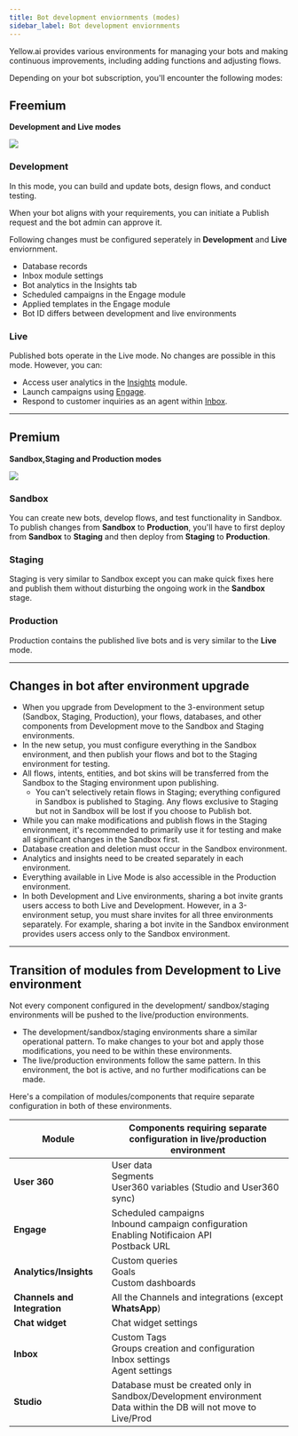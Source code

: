 ```yaml
---
title: Bot development enviornments (modes)
sidebar_label: Bot development enviornments 
---
```


Yellow.ai provides various environments for managing your bots and making continuous improvements, including adding functions and adjusting flows. 

Depending on your bot subscription, you'll encounter the following modes:

## Freemium 

**Development and Live modes**

![](https://hackmd.io/_uploads/BJM3vb023.png)

### Development

In this mode, you can build and update bots, design flows, and conduct testing. 

When your bot aligns with your requirements, you can initiate a Publish request and the bot admin can approve it. 

Following changes must be configured seperately in **Development** and **Live** enviornment. 

* Database records
* Inbox module settings
* Bot analytics in the Insights tab
* Scheduled campaigns in the Engage module
* Applied templates in the Engage module
* Bot ID differs between development and live environments


### Live

Published bots operate in the Live mode. No changes are possible in this mode. However, you can:
- Access user analytics in the [Insights](https://docs.yellow.ai/docs/platform_concepts/growth/introductiontoinsights) module.
- Launch campaigns using [Engage](https://docs.yellow.ai/docs/platform_concepts/engagement/engage).
- Respond to customer inquiries as an agent within [Inbox](https://docs.yellow.ai/docs/platform_concepts/inbox).


---

## Premium 

**Sandbox,Staging and Production modes**

![](https://i.imgur.com/WI0YLmE.png)

### Sandbox

You can create new bots, develop flows, and test functionality in Sandbox. 
To publish changes from **Sandbox** to **Production**, you'll have to first deploy from **Sandbox** to **Staging** and then deploy from **Staging** to **Production**.


### Staging

Staging is very similar to Sandbox except you can make quick fixes here and publish them without disturbing the ongoing work in the **Sandbox** stage.

### Production 

Production contains the published live bots and is very similar to the **Live** mode.


-----


## Changes in bot after environment upgrade

- When you upgrade from Development to the 3-environment setup (Sandbox, Staging, Production), your flows, databases, and other components from Development move to the Sandbox and Staging environments.
- In the new setup, you must configure everything in the Sandbox environment, and then publish your flows and bot to the Staging environment for testing.
- All flows, intents, entities, and bot skins will be transferred from the Sandbox to the Staging environment upon publishing. 
    - You can't selectively retain flows in Staging; everything configured in Sandbox is published to Staging. Any flows exclusive to Staging but not in Sandbox will be lost if you choose to Publish bot.
- While you can make modifications and publish flows in the Staging environment, it's recommended to primarily use it for testing and make all significant changes in the Sandbox first.
- Database creation and deletion must occur in the Sandbox environment.
- Analytics and insights need to be created separately in each environment.
- Everything available in Live Mode is also accessible in the Production environment.
- In both Development and Live environments, sharing a bot invite grants users access to both Live and Development. However, in a 3-environment setup, you must share invites for all three environments separately. For example, sharing a bot invite in the Sandbox environment provides users access only to the Sandbox environment.

----

## Transition of modules from Development to Live environment


Not every component configured in the development/ sandbox/staging environments will be pushed to the live/production environments.

- The development/sandbox/staging environments share a similar operational pattern. To make changes to your bot and apply those modifications, you need to be within these environments.
- The live/production environments follow the same pattern. In this environment, the bot is active, and no further modifications can be made. 


Here's a compilation of modules/components that require separate configuration in both of these environments.


| Module | Components requiring separate configuration in live/production environment|
| -------- | -------- |
| **User 360** | User data <br/> Segments<br/> User360 variables (Studio and User360 sync)
| **Engage**     |  Scheduled campaigns  <br/> Inbound campaign configuration <br/> Enabling Notificaion API <br/> Postback URL |
|**Analytics/Insights**|  Custom queries <br/> Goals <br/>  Custom dashboards |
| **Channels and Integration** | All the Channels and integrations (except **WhatsApp**) |
| **Chat widget** | Chat widget settings |
|**Inbox**	| Custom Tags <br/> Groups creation and configuration <br/> Inbox settings <br/> Agent settings |
| **Studio** | Database must be created only in Sandbox/Development environment <br/> Data within the DB will not move to Live/Prod | 

